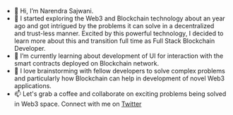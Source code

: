 - 👋 Hi, I’m Narendra Sajwani.
- 👀 I started exploring the Web3 and Blockchain technology about an year ago and got intrigued by the problems it can solve in a decentralized and trust-less manner. Excited by this powerful technology, I decided to learn more about this and transition full time as Full Stack Blockchain Developer. 
- 🌱 I’m currently learning about development of UI for interaction with the smart contracts deployed on Blockchain network.
- 💞️ I love brainstorming with fellow developers to solve complex problems and particularly how Blockchain can help in development of novel Web3 applications.
- 📫 Let's grab a coffee and collaborate on exciting problems being solved in Web3 space. Connect with me on [Twitter](https://twitter.com/narendrasajwani)

<!---
narendra-sajwani/narendra-sajwani is a ✨ special ✨ repository because its `README.md` (this file) appears on your GitHub profile.
You can click the Preview link to take a look at your changes.
--->
